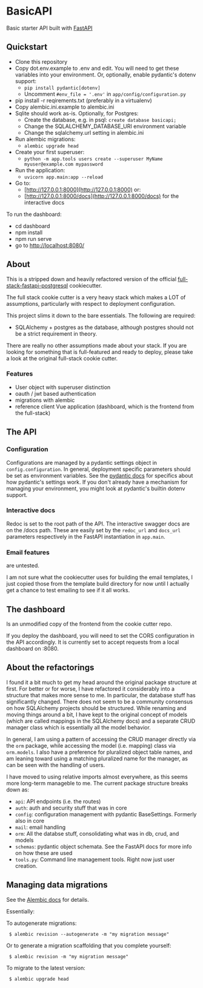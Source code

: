 # BasicAPI

Basic starter API built with [FastAPI](https://fastapi.tiangolo.com/)

## Quickstart

 * Clone this repository
 * Copy dot.env.example to .env and edit. You will need to get these variables
   into your environment. Or, optionally, enable pydantic's dotenv support:
    - `pip install pydantic[dotenv]`
    - Uncomment `#env_file = '.env'` in `app/config/configuration.py`
 * pip install -r reqirements.txt (preferably in a virtualenv)
 * Copy alembic.ini.example to alembic.ini
 * Sqlite should work as-is. Optionally, for Postgres:
   - Create the database, e.g. in psql: `create database basicapi;`
   - Change the <PREFIX>SQLALCHEMY_DATABASE_URI environment variable
   - Change the sqlalchemy.url setting in alembic.ini
 * Run alembic migrations:
   - `alembic upgrade head`
 * Create your first superuser:
   - `python -m app.tools users create --superuser MyName myuser@example.com mypassword`
 * Run the application:
   - `uvicorn app.main:app --reload`
 * Go to:
   - [http://127.0.0.1:8000](http://127.0.0.1:8000) or:
   - [http://127.0.0.1:8000/docs](http://127.0.0.1:8000/docs) for the interactive docs


To run the dashboard:
 * cd dashboard
 * npm install
 * npm run serve
 * go to [http://localhost:8080/](http://localhost:8080/)

## About

This is a stripped down and heavily refactored version of the official
[full-stack-fastapi-postgresql](https://github.com/tiangolo/full-stack-fastapi-postgresql)
cookiecutter.

The full stack cookie cutter is a very heavy stack which makes a LOT of assumptions,
particularly with respect to deployment configuration.

This project slims it down to the bare essentials. The following are required:

 * SQLAlchemy + postgres as the database, although postgres should not be a strict
   requirement in theory.

There are really no other assumptions made about your stack. If you are looking
for something that is full-featured and ready to deploy, please take a look at the
original full-stack cookie cutter.

### Features

 * User object with superuser distinction
 * oauth / jwt based authentication
 * migrations with alembic
 * reference client Vue application (dashboard, which is the frontend from the full-stack)


## The API

### Configuration

Configurations are managed by a pydantic settings object in `config.configuration`.
In general, deployment specific parameters should be set as environment variables.
See the [pydantic docs](https://pydantic-docs.helpmanual.io/usage/settings/) for
specifics about how pydantic's settings work. If you don't already have a
mechanism for managing your environment, you might look at pydantic's builtin
dotenv support.

### Interactive docs

Redoc is set to the root path of the API. The interactive swagger docs are on
the /docs path. These are easily set by the `redoc_url` and `docs_url` parameters
respectively in the FastAPI instantiation in `app.main`.

### Email features

are untested.

I am not sure what the cookiecutter uses for building the email templates,
I just copied those from the template build directory for now until I actually
get a chance to test emailing to see if it all works.


## The dashboard

Is an unmodified copy of the frontend from the cookie cutter repo.

If you deploy the dashboard, you will need to set the CORS configuration
in the API accordingly. It is currently set to accept requests from a
local dashboard on :8080.

## About the refactorings

I found it a bit much to get my head around the original package structure at
first. For better or for worse, I have refactored it considerably into a
structure that makes more sense to me. In particular, the database stuff has
significantly changed. There does not seem to be a community consensus on how
SQLAlchemy projects should be structured. While renaming and moving things around
a bit, I have kept to the original concept of models (which are called mappings
in the SQLAlchemy docs) and a separate CRUD manager class which is essentially
all the model behavior.

In general, I am using a pattern of accessing the CRUD manager directly via the
`orm` package, while accessing the model (i.e. mapping) class via `orm.models`. I
also have a preference for pluralized object table names, and am leaning toward
using a matching pluralized name for the manager, as can be seen with the
handling of users.


I have moved to using relative imports almost everywhere, as this seems more
long-term manageble to me. The current package structure breaks down as:

 * `api`: API endpoints (i.e. the routes)
 * `auth`: auth and security stuff that was in core
 * `config`: configuration management with pydantic BaseSettings. Formerly also in core
 * `mail`: email handling
 * `orm`: All the databse stuff, consolidating what was in db, crud, and models
 * `schemas`: pydantic object schemata. See the FastAPI docs for more info on how these are used
 * `tools.py`: Command line management tools. Right now just user creation.


## Managing data migrations

See the [Alembic docs](https://alembic.sqlalchemy.org) for details.

Essentially:

To autogenerate migrations:

```
 $ alembic revision --autogenerate -m "my migration message"
```

Or to generate a migration scaffolding that you complete yourself:

```
 $ alembic revision -m "my migration message"
```

To migrate to the latest version:

```
 $ alembic upgrade head
```
